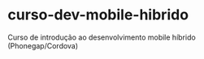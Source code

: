 # curso-dev-mobile-hibrido
Curso de introdução ao desenvolvimento mobile híbrido (Phonegap/Cordova)
